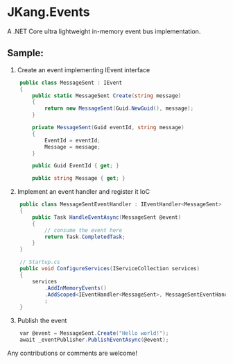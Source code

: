 # JKang.Events

A .NET Core ultra lightweight in-memory event bus implementation.

## Sample:

1. Create an event implementing IEvent interface

```csharp
    public class MessageSent : IEvent
    {
        public static MessageSent Create(string message)
        {
            return new MessageSent(Guid.NewGuid(), message);
        }

        private MessageSent(Guid eventId, string message)
        {
            EventId = eventId;
            Message = message;
        }

        public Guid EventId { get; }

        public string Message { get; }
```

2. Implement an event handler and register it IoC

```csharp
    public class MessageSentEventHandler : IEventHandler<MessageSent>
    {
        public Task HandleEventAsync(MessageSent @event)
        {
            // consume the event here
            return Task.CompletedTask;
        }
    }
```

```csharp
    // Startup.cs
    public void ConfigureServices(IServiceCollection services)
    {
        services
            .AddInMemoryEvents()
            .AddScoped<IEventHandler<MessageSent>, MessageSentEventHandler>()
            ;
    }
```

3. Publish the event

```csharp
    var @event = MessageSent.Create("Hello world!");
    await _eventPublisher.PublishEventAsync(@event);
```

Any contributions or comments are welcome!

